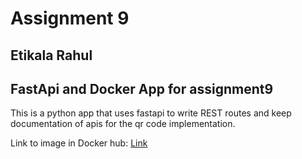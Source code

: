 # Assignment 9

## Etikala Rahul

## FastApi and Docker App for assignment9

This is a python app that uses fastapi to write REST routes and keep documentation of apis for the qr code implementation.

Link to image in Docker hub: [Link](https://hub.docker.com/repository/docker/etikalarahul/assignment9/general)
